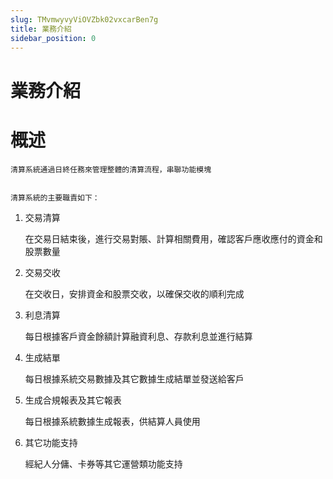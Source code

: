 ```yaml
---
slug: TMvmwyvyViOVZbk02vxcarBen7g
title: 業務介紹
sidebar_position: 0
---
```



# 業務介紹


# 概述


    清算系統通過日終任務來管理整體的清算流程，串聯功能模塊


    清算系統的主要職責如下：

1. 交易清算

    在交易日結束後，進行交易對賬、計算相關費用，確認客戶應收應付的資金和股票數量

1. 交易交收

     在交收日，安排資金和股票交收，以確保交收的順利完成

2. 利息清算

    每日根據客戶資金餘額計算融資利息、存款利息並進行結算

3. 生成結單

    每日根據系統交易數據及其它數據生成結單並發送給客戶

4. 生成合規報表及其它報表

    每日根據系統數據生成報表，供結算人員使用

5. 其它功能支持

    經紀人分傭、卡券等其它運營類功能支持

